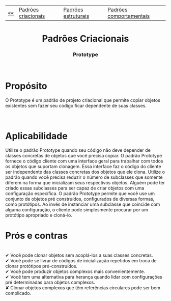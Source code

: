 <h5 align="center">
<table align="center">
  <tr>
    <td><a href="https://github.com/jfmsantos/design-patterns">«« </a></td>
    <td><a href="https://github.com/jfmsantos/design-patterns/tree/master/src/creational">Padrões criacionais</a></td>
    <td><a href="https://github.com/jfmsantos/design-patterns/tree/master/src/estruturais">Padrões estruturais</a></td>
    <td><a href="https://github.com/jfmsantos/design-patterns/tree/master/src/comportamentais">Padrões comportamentais</a></td>
  </tr>
</table>
</h5>

<h1 align="center">
  Padrões Criacionais
</h1>

<h3 align="center">
  Prototype
</h3>

<br>

# Propósito
O Prototype é um padrão de projeto criacional que permite copiar objetos existentes sem fazer seu código ficar dependente de suas classes.

<br>

# Aplicabilidade
  Utilize o padrão Prototype quando seu código não deve depender de classes concretas de objetos que você precisa copiar.
 O padrão Prototype fornece o código cliente com uma interface geral para trabalhar com todos os objetos que suportam clonagem. Essa interface faz o código do cliente ser independente das classes concretas dos objetos que ele clona.
  Utilize o padrão quando você precisa reduzir o número de subclasses que somente diferem na forma que inicializam seus respectivos objetos. Alguém pode ter criado essas subclasses para ser capaz de criar objetos com uma configuração específica.
  O padrão Prototype permite que você use um conjunto de objetos pré construídos, configurados de diversas formas, como protótipos.
  Ao invés de instanciar uma subclasse que coincide com alguma configuração, o cliente pode simplesmente procurar por um protótipo apropriado e cloná-lo.
  <br>
# Prós e contras
 <br>
 ✔  Você pode clonar objetos sem acoplá-los a suas classes concretas.
 <br>
 ✔ Você pode se livrar de códigos de inicialização repetidos em troca de clonar protótipos pré-construídos.
 <br>
 ✔ Você pode produzir objetos complexos mais convenientemente.
 <br>
 ✔  Você tem uma alternativa para herança quando lidar com configurações pré determinadas para objetos complexos.
 <br>
 ✘    Clonar objetos complexos que têm referências circulares pode ser bem complicado.
 
